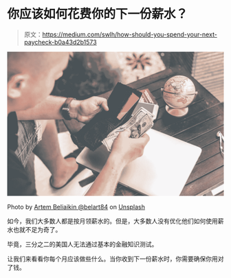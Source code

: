 # 你应该如何花费你的下一份薪水？

> 原文：<https://medium.com/swlh/how-should-you-spend-your-next-paycheck-b0a43d2b1573>

![](img/6c2321917b8055da133ec60bb4a25b4e.png)

Photo by [Artem Beliaikin @belart84](https://unsplash.com/@belart84?utm_source=unsplash&utm_medium=referral&utm_content=creditCopyText) on [Unsplash](https://unsplash.com/search/photos/bills?utm_source=unsplash&utm_medium=referral&utm_content=creditCopyText)

如今，我们大多数人都是按月领薪水的。但是，大多数人没有优化他们如何使用薪水也就不足为奇了。

毕竟，三分之二的美国人无法通过基本的金融知识测试。

让我们来看看你每个月应该做些什么。当你收到下一份薪水时，你需要确保你用对了钱。